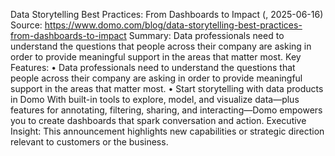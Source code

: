 Data Storytelling Best Practices: From Dashboards to Impact (, 2025-06-16)
Source: https://www.domo.com/blog/data-storytelling-best-practices-from-dashboards-to-impact
Summary: Data professionals need to understand the questions that people across their company are asking in order to provide meaningful support in the areas that matter most.
Key Features:
• Data professionals need to understand the questions that people across their company are asking in order to provide meaningful support in the areas that matter most.
• Start storytelling with data products in Domo With built-in tools to explore, model, and visualize data—plus features for annotating, filtering, sharing, and interacting—Domo empowers you to create dashboards that spark conversation and action.
Executive Insight: This announcement highlights new capabilities or strategic direction relevant to customers or the business.
